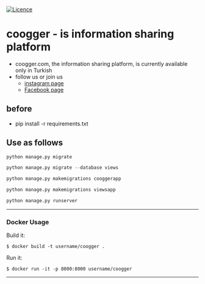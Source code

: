 [![Licence](https://img.shields.io/github/license/mashape/apistatus.svg)](https://github.com/hakancelik96/coogger/blob/master/LICENSE.txt)

coogger - is information sharing platform
====================

+ coogger.com, the information sharing platform, is currently available only in Turkish
+ follow us or join us
  - [instagram page](https://www.instagram.com/coogger.v1/)
  - [Facebook page](https://www.facebook.com/coogger)

before
-
- pip install -r requirements.txt

Use as follows
-------

```python
python manage.py migrate

python manage.py migrate --database views

python manage.py makemigrations cooggerapp

python manage.py makemigrations viewsapp

python manage.py runserver

```

---
### Docker Usage
Build it:
```
$ docker build -t username/coogger .
```

Run it:
```
$ docker run -it -p 8000:8000 username/coogger
```
---
